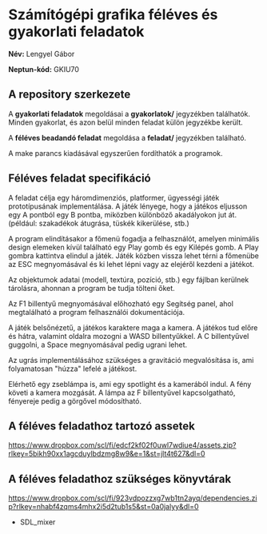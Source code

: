 # Számítógépi grafika féléves és gyakorlati feladatok

**Név:** Lengyel Gábor

**Neptun-kód:** GKIU70

## A repository szerkezete

A **gyakorlati feladatok** megoldásai a **gyakorlatok/** jegyzékben találhatók. Minden gyakorlat, és azon belül minden feladat külön jegyzékbe került.

A **féléves beadandó feladat** megoldása a **feladat/** jegyzékben található.

A make parancs kiadásával egyszerűen fordíthatók a programok.

## Féléves feladat specifikáció

A feladat célja egy háromdimenziós, platformer, ügyességi játék prototípusának implementálása. A játék lényege, hogy a játékos eljusson egy A pontból egy B pontba, miközben különböző akadályokon jut át. (például: szakadékok átugrása, tüskék kikerülése, stb.)

A program elindításakor a főmenü fogadja a felhasználót, amelyen minimális design elemeken kívül található egy Play gomb és egy Kilépés gomb. A Play gombra kattintva elindul a játék. Játék közben vissza lehet térni a főmenübe az ESC megnyomásával és ki lehet lépni vagy az elejéről kezdeni a játékot.

Az objektumok adatai (modell, textúra, pozíció, stb.) egy fájlban kerülnek tárolásra, ahonnan a program be tudja tölteni őket.

Az F1 billentyű megnyomásával előhozható egy Segítség panel, ahol megtalálható a program felhasználói dokumentációja.

A játék belsőnézetű, a játékos karaktere maga a kamera. A játékos tud előre és hátra, valamint oldalra mozogni a WASD billentyűkkel. A C billentyűvel guggolni, a Space megnyomásával pedig ugrani lehet.

Az ugrás implementálásához szükséges a gravitáció megvalósítása is, ami folyamatosan "húzza" lefelé a játékost.

Elérhető egy zseblámpa is, ami egy spotlight és a kamerából indul. A fény követi a kamera mozgását. A lámpa az F billentyűvel kapcsolgatható, fényereje pedig a görgővel módosítható.

## A féléves feladathoz tartozó assetek

https://www.dropbox.com/scl/fi/edcf2kf02f0uwl7wdiue4/assets.zip?rlkey=5bikh90xx1agcduylbdzmg8w9&e=1&st=jlt4t627&dl=0

## A féléves feladathoz szükséges könyvtárak

https://www.dropbox.com/scl/fi/923vdpozzxg7wb1tn2ayq/dependencies.zip?rlkey=nhabf4zqms4mhx2i5d2tub1s5&st=0a0jalyy&dl=0

- SDL_mixer

